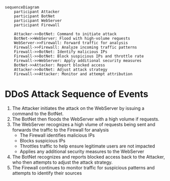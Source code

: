 ```mermaid
sequenceDiagram
    participant Attacker
    participant BotNet
    participant WebServer
    participant Firewall

    Attacker->>BotNet: Command to initiate attack
    BotNet->>WebServer: Flood with high-volume requests
    WebServer->>Firewall: Forward traffic for analysis
    Firewall->>Firewall: Analyze incoming traffic patterns
    Firewall->>BotNet: Identify malicious IPs
    Firewall->>BotNet: Block suspicious IPs and throttle rate
    Firewall->>WebServer: Apply additional security measures
    BotNet->>Attacker: Report blocked access
    Attacker->>BotNet: Adjust attack strategy
    Firewall->>Attacker: Monitor and attempt attribution
```

# **DDoS Attack Sequence of Events**
1. The Attacker initiates the attack on the WebServer by issuing a command to the BotNet.
2. The BotNet then floods the WebServer with a high volume if requests.
3. The WebServer recognizes a high vlume of requests being sent and forwards the traffic to the Firewall for analysis
   * The Firewall identifies malicious IPs
   * Blocks suspicious IPs
   * Throttles traffic to help ensure legitimate users are not impacted
   * Applies any additional security measures to the WebServer
4. The BotNet recognizes and reports blocked access back to the Attacker, who then attempts to adjust the attack strategy.
5. The Firewall continues to monitor traffic for suspicious patterns and attempts to identify their sources
